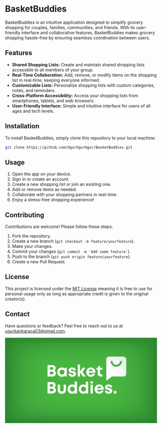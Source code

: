 # BasketBuddies

BasketBuddies is an intuitive application designed to simplify grocery shopping for couples, families, communities, and friends. With its user-friendly interface and collaborative features, BasketBuddies makes grocery shopping hassle-free by ensuring seamless coordination between users.

## Features

- **Shared Shopping Lists:** Create and maintain shared shopping lists accessible to all members of your group.
- **Real-Time Collaboration:** Add, remove, or modify items on the shopping list in real-time, keeping everyone informed.
- **Customizable Lists:** Personalize shopping lists with custom categories, notes, and reminders.
- **Cross-Platform Accessibility:** Access your shopping lists from smartphones, tablets, and web browsers.
- **User-Friendly Interface:** Simple and intuitive interface for users of all ages and tech levels.

## Installation

To install BasketBuddies, simply clone this repository to your local machine:

```bash
git clone https://github.com/UgurUgurUgur/BasketBuddies.git
```

## Usage

1. Open the app on your device.
2. Sign in or create an account.
3. Create a new shopping list or join an existing one.
4. Add or remove items as needed.
5. Collaborate with your shopping partners in real-time.
6. Enjoy a stress-free shopping experience!

## Contributing

Contributions are welcome! Please follow these steps:

1. Fork the repository.
2. Create a new branch (`git checkout -b feature/yourfeature`).
3. Make your changes.
4. Commit your changes (`git commit -m 'Add some feature'`).
5. Push to the branch (`git push origin feature/yourfeature`).
6. Create a new Pull Request.

## License

This project is licensed under the [MIT License](https://opensource.org/licenses/MIT) meaning it is free to use for personal usage only as long as appropriate credit is given to the original creator(s).

## Contact

Have questions or feedback? Feel free to reach out to us at [ugurkankaraca03@gmail.com](mailto:ugurkankaraca03@gmail.com).

![BasketBuddies](assets/BasketBuddies.jpg)

